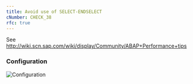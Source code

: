 ```yaml
---
title: Avoid use of SELECT-ENDSELECT
cNumber: CHECK_38
rfc: true
---
```


See http://wiki.scn.sap.com/wiki/display/Community/ABAP+Performance+tips

### Configuration
![Configuration](/img/default_conf.png)
